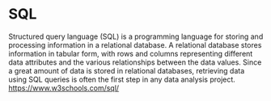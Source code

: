 # SQL

Structured query language (SQL) is a programming language for storing and processing information in a relational database. A relational database stores information in tabular form, with rows and columns representing different data attributes and the various relationships between the data values. Since a great amount of data is stored in relational databases, retrieving data using SQL queries is often the first step in any data analysis project.
https://www.w3schools.com/sql/
